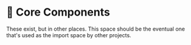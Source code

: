 # 🧱 Core Components

These exist, but in other places. This space should be the eventual one that's
used as the import space by other projects.
